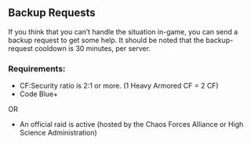 ## Backup Requests
If you think that you can’t handle the situation in-game, you can send a backup request to get some help. It should be noted that the backup-request cooldown is 30 minutes, per server. 

### Requirements: 
- CF:Security ratio is 2:1 or more. (1 Heavy Armored CF = 2 CF)
- Code Blue+

OR

- An official raid is active (hosted by the Chaos Forces Alliance or High Science Administration)